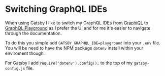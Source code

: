 # Switching GraphQL IDEs

When using Gatsby I like to switch my GraphQL IDEs from [GraphiQL](https://github.com/graphql/graphiql) to [GraphQL Playground](https://github.com/prisma-labs/graphql-playground) as I prefer the UI and for me it's easier to navigate through the documentation. 

To do this you simple add `GATSBY_GRAPHQL_IDE=playground` into your `.env` file. You will be need to have the NPM package `dotenv` install within your enviroment though.

For Gatsby I add `require('dotenv').config();` to the top of my `gatsby-config.js` file.